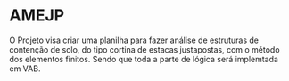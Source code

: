 # AMEJP

  O Projeto visa criar uma planilha para fazer análise de estruturas de contenção de solo, do tipo cortina de estacas justapostas, com o método dos elementos finitos. Sendo que toda a parte de lógica será implemtada em VAB.
